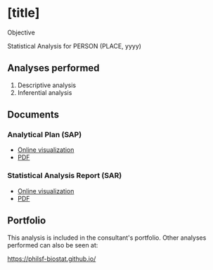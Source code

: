 # [title]

Objective

Statistical Analysis for PERSON (PLACE, yyyy)
<!-- Technical Report for PERSON (PLACE, yyyy) -->

## Analyses performed

1. Descriptive analysis
1. Inferential analysis

## Documents

### Analytical Plan (SAP)

<!-- - [Online visualization][sapviz-v02] -->
<!-- - [PDF][sappdf-v02] -->

- [Online visualization][sapviz-v01]
- [PDF][sappdf-v01]

### Statistical Analysis Report (SAR)

<!-- - [Online visualization][reportviz-v02] -->
<!-- - [PDF][pdf-v02] -->

- [Online visualization][reportviz-v01]
- [PDF][pdf-v01]

<!-- ## Associated analyses -->

<!-- This analysis is part of a larger project and is supported by other analyses, linked below. -->

<!-- **[assoc_title]** -->

<!-- <[assoc_link]> -->

## Portfolio

This analysis is included in the consultant's portfolio.
Other analyses performed can also be seen at:

<https://philsf-biostat.github.io/>

<!-- --- -->

[sapviz-v01]: report/SAP-2023-010-TK-v01.md
[sapviz-v02]: report/SAP-2023-010-TK-v02.md
[sappdf-v01]: https://docs.google.com/viewer?url=https://github.com/philsf-biostat/SAR-2023-010-TK/raw/main/report/SAP-2023-010-TK-v01.pdf
[sappdf-v02]: https://docs.google.com/viewer?url=https://github.com/philsf-biostat/SAR-2023-010-TK/raw/main/report/SAP-2023-010-TK-v02.pdf

[reportviz-v01]: report/SAR-2023-010-TK-v01.md
[reportviz-v02]: report/SAR-2023-010-TK-v02.md
[pdf-v01]: https://docs.google.com/viewer?url=https://github.com/philsf-biostat/SAR-2023-010-TK/raw/main/report/SAR-2023-010-TK-v01.pdf
[pdf-v02]: https://docs.google.com/viewer?url=https://github.com/philsf-biostat/SAR-2023-010-TK/raw/main/report/SAR-2023-010-TK-v02.pdf
